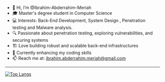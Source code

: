 - 👋 Hi, I’m @Ibrahim-Abderrahim-Meriah 
- 🎓 Master's degree student in Computer Science
- 💻 Interests: Back-End Development, System Design , Penetration testing and Malware analysis.
- 🔍 Passionate about penetration testing, exploring vulnerabilities, and securing systems
- 🏗️ Love building robust and scalable back-end infrastructures
- 🚀 Currently enhancing my coding skills
- 📫 Reach me at: ibrahim.abderrahim.meriah@gmail.com

----------------------------------------------------------

[![Top Langs](https://github-readme-stats.vercel.app/api/top-langs/?username=BigBr41n&layout=compact&theme=dark)](https://github.com/BigBr41n)


